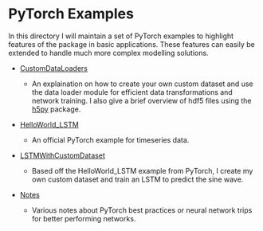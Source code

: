 # PyTorch Examples

In this directory I will maintain a set of PyTorch examples to highlight features of the package in basic applications. These features can easily be extended to handle much more complex modelling solutions.  

- [CustomDataLoaders](CustomDataLoaders/README.md)
    - An explaination on how to create your own custom dataset and use the data loader module for efficient data transformations and network training. I also give a brief overview of hdf5 files using the [h5py](http://www.h5py.org/) package. 

- [HelloWorld_LSTM](HelloWorld_LSTM/README.md)
    - An official PyTorch example for timeseries data. 

- [LSTMWithCustomDataset](LSTMWithCustomDataset/README.md)
    - Based off the HelloWorld_LSTM example from PyTorch, I create my own custom dataset and train an LSTM to predict the sine wave.  

- [Notes](Notes/README.md)
    - Various notes about PyTorch best practices or neural network trips for better performing networks. 